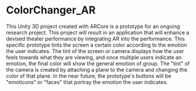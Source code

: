 # ColorChanger_AR

This Unity 3D project created with ARCore is a prototype for an ongoing research project. This project will result in an application that 
will enhance a devised theater performance by integrating AR into the performance. This specific prototype tints the screen a certain color
according to the emotion the user indicates. The tint of the screen or camera displays how the user feels towards what they are viewing, and once multiple users indicate an emotion, the final color will show the general emotion of group. The "tint" of the camera is created by attaching a plane to the camera and changing the color of that plane. In the near future, the prototype's buttons will be "emoticons" or "faces" that portray the emotion the user indicates.
